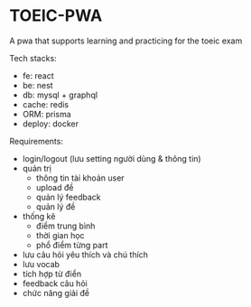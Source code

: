 # TOEIC-PWA
A pwa that supports learning and practicing for the toeic exam

Tech stacks:
- fe: react
- be: nest
- db: mysql + graphql
- cache: redis
- ORM: prisma
- deploy: docker

Requirements:
- login/logout (lưu setting người dùng & thông tin)
- quản trị 
  - thông tin tài khoản user
  - upload đề
  - quản lý feedback
  - quản lý đề
- thống kê 
  - điểm trung bình
  - thời gian học
  - phổ điểm từng part
- lưu câu hỏi yêu thích và chú thích
- lưu vocab
- tích hợp từ điển
- feedback câu hỏi 
- chức năng giải đề